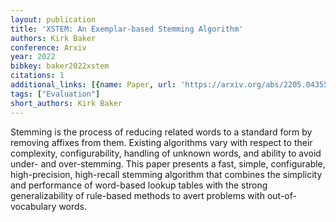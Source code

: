 ```yaml
---
layout: publication
title: 'XSTEM: An Exemplar-based Stemming Algorithm'
authors: Kirk Baker
conference: Arxiv
year: 2022
bibkey: baker2022xstem
citations: 1
additional_links: [{name: Paper, url: 'https://arxiv.org/abs/2205.04355'}]
tags: ["Evaluation"]
short_authors: Kirk Baker
---
```

Stemming is the process of reducing related words to a standard form by
removing affixes from them. Existing algorithms vary with respect to their
complexity, configurability, handling of unknown words, and ability to avoid
under- and over-stemming. This paper presents a fast, simple, configurable,
high-precision, high-recall stemming algorithm that combines the simplicity and
performance of word-based lookup tables with the strong generalizability of
rule-based methods to avert problems with out-of-vocabulary words.
